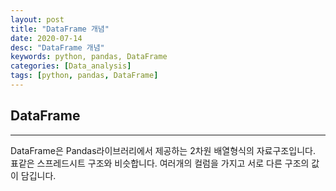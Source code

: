 ```yaml
---
layout: post
title: "DataFrame 개념"
date: 2020-07-14
desc: "DataFrame 개념"
keywords: python, pandas, DataFrame
categories: [Data_analysis]
tags: [python, pandas, DataFrame]
---
```


## DataFrame

___

DataFrame은 Pandas라이브러리에서 제공하는 2차원 배열형식의 자료구조입니다. 표같은 스프레드시트 구조와 비슷합니다. 여러개의 컬럼을 가지고 서로 다른 구조의 값이 담깁니다.